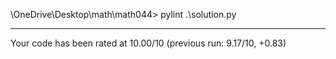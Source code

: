 \OneDrive\Desktop\math\math044> pylint .\solution.py

-------------------------------------------------------------------
Your code has been rated at 10.00/10 (previous run: 9.17/10, +0.83)